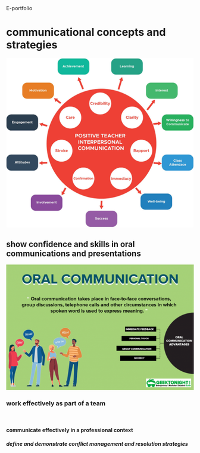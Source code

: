 <html>
   <head> 
     E-portfolio
  </head>
  <body>
   <h1>communicational concepts and strategies</h1>
    <img src="bap11.jpg"alt"khalu">
   <h2>show confidence and skills in oral communications and presentations</h2>
     <img src="bap12.png"alt"kp">
   <h3>work effectively as part of a team</h3>
     <img src="image3.png" alt "kd">
     
   <h4>communicate effectively in a professional context</h4>
   <h5>define and demonstrate conflict management and resolution strategies</h5>
   </body>
   </html>
